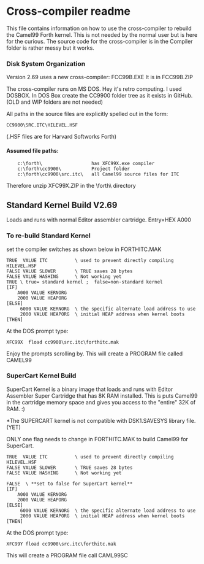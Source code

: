 # Cross-compiler readme
This file contains information on how to use the cross-compiler to rebuild
the Camel99 Forth kernel. This is not needed by the normal user but is here
for the curious. The source code for the cross-compiler is in the Compiler
folder is rather messy but it works.

### Disk System Organization
Version 2.69 uses a new cross-compiler:  FCC99B.EXE
It is in FCC99B.ZIP

The cross-compiler runs on MS DOS. Hey it's retro computing. I used DOSBOX.
In DOS Box create the CC9900 folder tree as it exists in GitHub.
(OLD and WIP folders are not needed)

All paths in the source files are explicitly spelled out in the form:

`CC9900\SRC.ITC\HILEVEL.HSF`

(.HSF files are for Harvard Softworks Forth)


#### Assumed file paths:
```
    c:\forth\                  has XFC99X.exe compiler    
    c:\forth\cc9900\           Project folder
    c:\forth\cc9900\src.itc\   all Camel99 source files for ITC
```    

Therefore unzip XFC99X.ZIP in the \forth\ directory

## Standard Kernel Build V2.69
Loads and runs with normal Editor assembler cartridge. Entry=HEX A000

### To re-build Standard Kernel
set the compiler switches as shown below in FORTHITC.MAK

 ```
 TRUE  VALUE ITC          \ used to prevent directly compiling HILEVEL.HSF
 FALSE VALUE SLOWER       \ TRUE saves 28 bytes
 FALSE VALUE HASHING      \ Not working yet
 TRUE \ true= standard kernel ;  false=non-standard kernel
 [IF]
     A000 VALUE KERNORG
     2000 VALUE HEAPORG
 [ELSE]
      6000 VALUE KERNORG  \ the specific alternate load address to use
      2000 VALUE HEAPORG  \ initial HEAP address when kernel boots
 [THEN]
```

At the DOS prompt type:    
```
XFC99X  fload cc9900\src.itc\forthitc.mak
```
Enjoy the prompts scrolling by.
This will create a PROGRAM file called CAMEL99

### SuperCart Kernel Build
SuperCart Kernel is a binary image that loads and runs with Editor
Assembler Super Cartridge that has 8K RAM installed. This is puts
Camel99 in the cartridge memory space and gives you access to the
"entire" 32K of RAM. :)

*The SUPERCART kernel is not compatible with DSK1.SAVESYS library file. (YET)

ONLY one flag needs to change in FORTHITC.MAK to build Camel99 for SuperCart.
```
TRUE  VALUE ITC          \ used to prevent directly compiling HILEVEL.HSF
FALSE VALUE SLOWER       \ TRUE saves 28 bytes
FALSE VALUE HASHING      \ Not working yet

FALSE  \ **set to false for SuperCart kernel**
[IF]
    A000 VALUE KERNORG
    2000 VALUE HEAPORG
[ELSE]
     6000 VALUE KERNORG  \ the specific alternate load address to use
     2000 VALUE HEAPORG  \ initial HEAP address when kernel boots
[THEN]
```

At the DOS prompt type:    
```
XFC99Y fload cc9900\src.itc\forthitc.mak
```
This will create a PROGRAM file call CAML99SC


